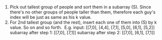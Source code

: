 1. Pick out tallest group of people and sort them in a subarray (S). Since there's no other groups of people taller than them, therefore each guy's index will be just as same as his k value.
​
2. For 2nd tallest group (and the rest), insert each one of them into (S) by k value. So on and so forth.
​
E.g.
input: [[7,0], [4,4], [7,1], [5,0], [6,1], [5,2]]
subarray after step 1: [[7,0], [7,1]]
subarray after step 2: [[7,0], [6,1], [7,1]]